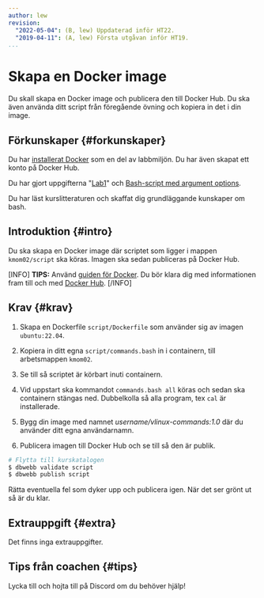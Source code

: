 ```yaml
---
author: lew
revision:
  "2022-05-04": (B, lew) Uppdaterad inför HT22.
  "2019-04-11": (A, lew) Första utgåvan inför HT19.
...
```


# Skapa en Docker image

Du skall skapa en Docker image och publicera den till Docker Hub. Du ska även använda ditt script från föregående övning och kopiera in det i din image.

<!--more-->

## Förkunskaper {#forkunskaper}

Du har [installerat Docker](kunskap/installera-virtualiseringsmiljon-docker) som en del av labbmiljön. Du har även skapat ett konto på Docker Hub.

Du har gjort uppgifterna "[Lab1](uppgift/linux-lab-1-introduktion-till-bash)" och [Bash-script med argument options](uppgift/ett-bash-script-med-options-command-arguments).

Du har läst kurslitteraturen och skaffat dig grundläggande kunskaper om bash.

## Introduktion {#intro}

Du ska skapa en Docker image där scriptet som ligger i mappen `kmom02/script` ska köras. Imagen ska sedan publiceras på Docker Hub.

[INFO]
**TIPS:**
Använd [guiden för Docker](guide/docker). Du bör klara dig med informationen fram till och med [Docker Hub](guide/docker/docker-hub).
[/INFO]

## Krav {#krav}

1. Skapa en Dockerfile `script/Dockerfile` som använder sig av imagen `ubuntu:22.04`.

1. Kopiera in ditt egna `script/commands.bash` in i containern, till arbetsmappen `kmom02`.

1. Se till så scriptet är körbart inuti containern.

1. Vid uppstart ska kommandot `commands.bash all` köras och sedan ska containern stängas ned. Dubbelkolla så alla program, tex `cal` är installerade.

1. Bygg din image med namnet _username/vlinux-commands:1.0_ där du använder ditt egna användarnamn.

1. Publicera imagen till Docker Hub och se till så den är publik.

```bash
# Flytta till kurskatalogen
$ dbwebb validate script
$ dbwebb publish script
```

Rätta eventuella fel som dyker upp och publicera igen. När det ser grönt ut så är du klar.

## Extrauppgift {#extra}

Det finns inga extrauppgifter.

## Tips från coachen {#tips}

Lycka till och hojta till på Discord om du behöver hjälp!
